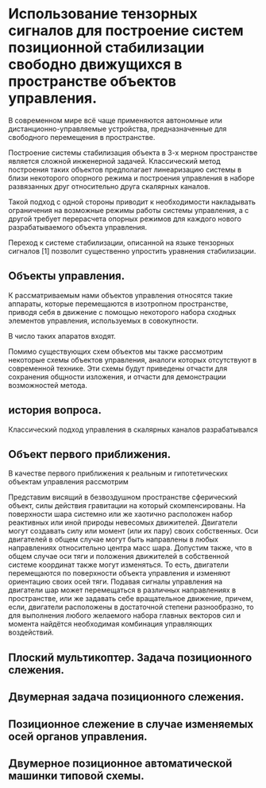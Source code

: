 # Использование тензорных сигналов для построение систем позиционной стабилизации свободно движущихся в пространстве объектов управления.

В современном мире всё чаще применяются автономные или дистанционно-управляемые устройства, предназначенные для свободного перемещения в пространстве.

Построение системы стабилизация объекта в 3-х мерном пространстве является сложной инженерной задачей. Классический метод построения таких объектов предполагает линеаризацию системы в близи некоторого опорного режима и построения управления в наборе развязанных друг относительно друга скалярных каналов.

Такой подход с одной стороны приводит к необходимости накладывать ограничения на возможные режимы работы системы управления, а с другой требует перерасчета опорных режимов для каждого нового разрабатываемого объекта управления.

Переход к системе стабилизации, описанной на языке тензорных сигналов [1] позволит существенно упростить уравнения стабилизации. 

## Объекты управления.

К рассматриваемым нами объектов управления относятся такие аппараты, которые перемещаются в изотропном пространстве, приводя себя в движение с помощью некоторого набора сходных элементов управления, используемых в совокупности.

В число таких апаратов входят. 



Помимо существующих схем объектов мы также рассмотрим некоторые схемы объектов управления, аналоги которых отсутствуют в современной технике. Эти схемы будут приведены отчасти для сохранения общности изложения, и отчасти для демонстрации возможностей метода. 

## история вопроса.

Классический подход управления в скалярных каналов разрабатывался


## Объект первого приближения.

В качестве первого приближения к реальным и гипотетических объектам управления рассмотрим 

Представим висящий в безвоздушном пространстве сферический объект, силы действия гравитации на который скомпенсированы. На поверхности шара системно или же хаотично расположен набор реактивных или иной природы невесомых движителей. Двигатели могут создавать силу или момент (или их пару) своих собственных. Оси двигателей в общем случае могут быть направлены в любых направлениях относительно центра масс шара. Допустим также, что в общем случае оси тяги и положения движителей в собственной системе координат также могут изменяться. То есть, двигатели перемещаются по поверхности объекта управления и изменяют ориентацию своих осей тяги. Подавая сигналы управления на двигатели шар может перемещаться в различных направлениях в пространстве, или же задавать себе вращательное движение, причем, если, двигатели расположены в достаточной степени разнообразно, то для выполнения любого желаемого набора главных векторов сил и момента найдётся необходимая комбинация управляющих воздействий.



## Плоский мультикоптер. Задача позиционного слежения.


## Двумерная задача позиционного слежения.



## Позиционное слежение в случае изменяемых осей органов управления.

## Двумерное позиционное автоматической машинки типовой схемы.